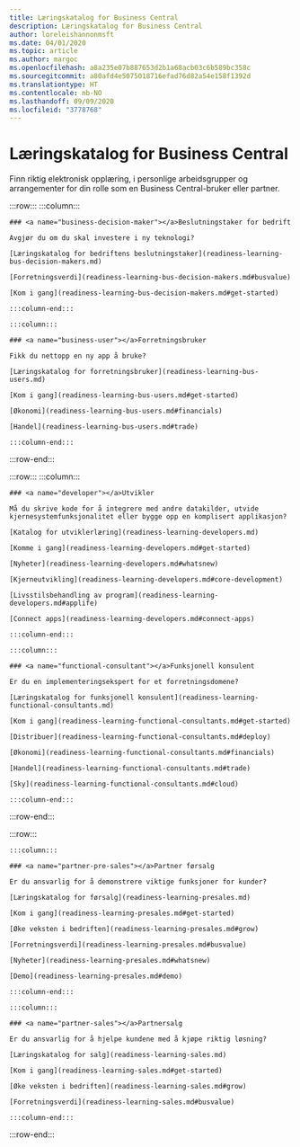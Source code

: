 ```yaml
---
title: Læringskatalog for Business Central
description: Læringskatalog for Business Central
author: loreleishannonmsft
ms.date: 04/01/2020
ms.topic: article
ms.author: margoc
ms.openlocfilehash: a8a235e07b887653d2b1a68acb03c6b589bc358c
ms.sourcegitcommit: a80afd4e5075018716efad76d82a54e158f1392d
ms.translationtype: HT
ms.contentlocale: nb-NO
ms.lasthandoff: 09/09/2020
ms.locfileid: "3778768"
---
```

# <a name="business-central-learning-catalog"></a>Læringskatalog for Business Central
Finn riktig elektronisk opplæring, i personlige arbeidsgrupper og arrangementer for din rolle som en Business Central-bruker eller partner.

:::row:::
    :::column:::

    ### <a name="business-decision-maker"></a>Beslutningstaker for bedrift

    Avgjør du om du skal investere i ny teknologi? 

    [Læringskatalog for bedriftens beslutningstaker](readiness-learning-bus-decision-makers.md)

    [Forretningsverdi](readiness-learning-bus-decision-makers.md#busvalue)

    [Kom i gang](readiness-learning-bus-decision-makers.md#get-started)

    :::column-end:::

    :::column:::

    ### <a name="business-user"></a>Forretningsbruker

    Fikk du nettopp en ny app å bruke? 

    [Læringskatalog for forretningsbruker](readiness-learning-bus-users.md)

    [Kom i gang](readiness-learning-bus-users.md#get-started)

    [Økonomi](readiness-learning-bus-users.md#financials)

    [Handel](readiness-learning-bus-users.md#trade)

    :::column-end:::

:::row-end:::

:::row:::
    :::column:::

    ### <a name="developer"></a>Utvikler

    Må du skrive kode for å integrere med andre datakilder, utvide kjernesystemfunksjonalitet eller bygge opp en komplisert applikasjon?

    [Katalog for utviklerlæring](readiness-learning-developers.md)

    [Komme i gang](readiness-learning-developers.md#get-started)

    [Nyheter](readiness-learning-developers.md#whatsnew)

    [Kjerneutvikling](readiness-learning-developers.md#core-development)

    [Livsstilsbehandling av program](readiness-learning-developers.md#applife)

    [Connect apps](readiness-learning-developers.md#connect-apps)

    :::column-end:::

    :::column:::

    ### <a name="functional-consultant"></a>Funksjonell konsulent
    
    Er du en implementeringsekspert for et forretningsdomene? 

    [Læringskatalog for funksjonell konsulent](readiness-learning-functional-consultants.md)

    [Kom i gang](readiness-learning-functional-consultants.md#get-started)

    [Distribuer](readiness-learning-functional-consultants.md#deploy)

    [Økonomi](readiness-learning-functional-consultants.md#financials)

    [Handel](readiness-learning-functional-consultants.md#trade)

    [Sky](readiness-learning-functional-consultants.md#cloud)

    :::column-end:::

:::row-end:::

:::row:::

    :::column:::

    ### <a name="partner-pre-sales"></a>Partner førsalg

    Er du ansvarlig for å demonstrere viktige funksjoner for kunder? 

    [Læringskatalog for førsalg](readiness-learning-presales.md)

    [Kom i gang](readiness-learning-presales.md#get-started)

    [Øke veksten i bedriften](readiness-learning-presales.md#grow)

    [Forretningsverdi](readiness-learning-presales.md#busvalue)

    [Nyheter](readiness-learning-presales.md#whatsnew)

    [Demo](readiness-learning-presales.md#demo)

    :::column-end:::

    :::column:::

    ### <a name="partner-sales"></a>Partnersalg

    Er du ansvarlig for å hjelpe kundene med å kjøpe riktig løsning? 

    [Læringskatalog for salg](readiness-learning-sales.md)

    [Kom i gang](readiness-learning-sales.md#get-started)

    [Øke veksten i bedriften](readiness-learning-sales.md#grow)

    [Forretningsverdi](readiness-learning-sales.md#busvalue)

    :::column-end:::

:::row-end:::
